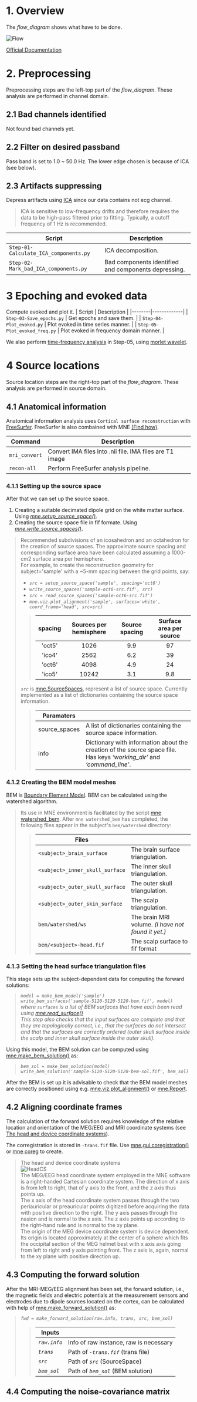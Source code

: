 <!-- filename: workflow.md -->

# 1. Overview

The _flow_diagram_ shows what have to be done.

![Flow](flow_diagram.svg "Flow")

[Official Documentation](https://mne.tools/stable/overview/cookbook.html#flow-diagram)

# 2. Preprocessing

Preprocessing steps are the left-top part of the _flow_diagram_.
These analysis are performed in channel domain.

## 2.1 Bad channels identified

Not found bad channels yet.

## 2.2 Filter on desired passband

Pass band is set to 1.0 ~ 50.0 Hz.
The lower edge chosen is because of ICA (see below).

## 2.3 Artifacts suppressing

Depress artifacts using [ICA](https://mne.tools/stable/generated/mne.preprocessing.ICA.html?highlight=ica#mne.preprocessing.ICA) since our data contains not ecg channel.
>ICA is sensitive to low-frequency drifts and therefore requires the data to be high-pass filtered prior to fitting. Typically, a cutoff frequency of 1 Hz is recommended.

| Script | Description |
|--------|-------------|
| `Step-01-Calculate_ICA_components.py` | ICA decomposition. |
| `Step-02-Mark_bad_ICA_components.py` | Bad components identified and components depressing.|

# 3 Epoching and evoked data

Compute evoked and plot it.
| Script | Description |
|--------|-------------|
| `Step-03-Save_epochs.py` | Get epochs and save them. |
| `Step-04-Plot_evoked.py` | Plot evoked in time series manner. |
| `Step-05-Plot_evoked_freq.py` | Plot evoked in frequency domain manner. |

We also perform [time-frequency analysis](https://mne.tools/stable/auto_examples/time_frequency/plot_time_frequency_simulated.html?highlight=wavelet) in Step-05, using [morlet wavelet](https://mne.tools/stable/generated/mne.time_frequency.tfr_morlet.html#mne.time_frequency.tfr_morlet).

# 4 Source locations

Source location steps are the right-top part of the _flow_diagram_.
These analysis are performed in source domain.

## 4.1 Anatomical information

Anatomical information analysis uses `Cortical surface reconstruction` with [FreeSurfer](https://surfer.nmr.mgh.harvard.edu/fswiki/RecommendedReconstruction).
FreeSurfer is also combained with MNE [(Find how)](https://mne.tools/stable/auto_tutorials/source-modeling/plot_background_freesurfer.html#tut-freesurfer).

| Command | Description |
|--------|-------------|
| `mri_convert` | Convert IMA files into .nii file. IMA files are T1 image  |
| `recon-all` | Perform FreeSurfer analysis pipeline. |

### 4.1.1 Setting up the source space

After that we can set up the source space.

1. Creating a suitable decimated dipole grid on the white matter surface.
Using [_mne.setup_source_space()_](https://mne.tools/stable/generated/mne.setup_source_space.html#mne.setup_source_space).
2. Creating the source space file in fif formate. Using [_mne.write_source_spaces()_](https://mne.tools/stable/generated/mne.write_source_spaces.html#mne.write_source_spaces).

>Recommended subdivisions of an icosahedron and an octahedron for the creation of source spaces. The approximate source spacing and corresponding surface area have been calculated assuming a 1000-cm2 surface area per hemisphere.  
For example, to create the reconstruction geometry for subject='sample' with a ~5-mm spacing between the grid points, say:  
>
> * _`src = setup_source_space('sample', spacing='oct6')`_  
> * _`write_source_spaces('sample-oct6-src.fif', src)`_  
> * _`src = read_source_spaces('sample-oct6-src.fif')`_  
> * _`mne.viz.plot_alignment('sample', surfaces='white', coord_frame='head', src=src)`_
>
>>|spacing|Sources per hemisphere|Source spacing|Surface area per source|
>>|:-----:|:--------------------:|:------------:|:---------------------:|
>>|'oct5'|1026|9.9|97|
>>|'ico4'|2562|6.2|39|
>>|'oct6'|4098|4.9|24|
>>|'ico5'|10242|3.1|9.8|
>_`src`_ is [mne.SourceSpaces](https://mne.tools/stable/generated/mne.SourceSpaces.html#mne.SourceSpaces), represent a list of source space.
Currently implemented as a list of dictionaries containing the source space information.
>>| Paramaters |  |
>>|--------|--------|  
>>| source_spaces | A list of dictionaries containing the source space information. |  
>>| info | Dictionary with information about the creation of the source space file. Has keys _‘working_dir’_ and _‘command_line’_.|

### 4.1.2 Creating the BEM model meshes

BEM is [Boundary Element Model](https://mne.tools/stable/overview/implementation.html#bem-model).
BEM can be calculated using the watershed algorithm.
> Its use in MNE environment is facilitated by the script [mne watershed_bem](https://mne.tools/stable/generated/commands.html#gen-mne-watershed-bem).
After `mne watershed_bem` has completed, the following files appear in the subject's `bem/watershed` directory:  
>>| Files |     |
>>|-------|-----|
>>| `<subject>_brain_surface` | The brain surface triangulation. |
>>| `<subject>_inner_skull_surface` | The inner skull triangulation. |
>>| `<subject>_outer_skull_surface` | The outer skull triangulation. |
>>| `<subject>_outer_skin_surface` | The scalp triangulation. |
>>| `bem/watershed/ws` | The brain MRI volume. _(I have not found it yet.)_ |
>>| `bem/<subject>-head.fif` | The scalp surface to fif format |

### 4.1.3 Setting the head surface triangulation files

This stage sets up the subject-dependent data for computing the forward solutions:

> _`model = make_bem_model('sample')`_  
> _`write_bem_surfaces('sample-5120-5120-5120-bem.fif', model)`_  
> _where `surfaces` is a list of BEM surfaces that have each been read using [mne.read_surface()](https://mne.tools/stable/generated/mne.read_surface.html#mne.read_surface)_  
> _This step also checks that the input surfaces are complete and that they are topologically correct, i.e., that the surfaces do not intersect and that the surfaces are correctly ordered (outer skull surface inside the scalp and inner skull surface inside the outer skull)._

Using this model, the BEM solution can be computed using [mne.make_bem_solution()](https://mne.tools/stable/generated/mne.make_bem_solution.html#mne.make_bem_solution) as:

> _`bem_sol = make_bem_solution(model)`_  
> _`write_bem_solution('sample-5120-5120-5120-bem-sol.fif', bem_sol)`_  

After the BEM is set up it is advisable to check that the BEM model meshes are correctly positioned using e.g. [mne.viz.plot_alignment()](https://mne.tools/stable/generated/mne.viz.plot_alignment.html#mne.viz.plot_alignment) or [mne.Report](https://mne.tools/stable/generated/mne.Report.html#mne.Report).

## 4.2 Aligning coordinate frames

The calculation of the forward solution requires knowledge of the relative location and orientation of the MEG/EEG and MRI coordinate systems (see [The head and device coordinate systems](https://mne.tools/stable/overview/implementation.html#head-device-coords)).

The corregistration is stored in `-trans.fif` file.
Use [mne.gui.coregistration()](https://mne.tools/stable/generated/mne.gui.coregistration.html#mne.gui.coregistration) or [mne coreg](https://mne.tools/stable/generated/commands.html#gen-mne-coreg) to create.

> The head and device coordinate systems  
![HeadCS](HeadCS.png "HeadCS")  
The MEG/EEG head coordinate system employed in the MNE software is a right-handed Cartesian coordinate system. The direction of x axis is from left to right, that of y axis to the front, and the z axis thus points up.  
The x axis of the head coordinate system passes through the two periauricular or preauricular points digitized before acquiring the data with positive direction to the right. The y axis passes through the nasion and is normal to the x axis. The z axis points up according to the right-hand rule and is normal to the xy plane.  
The origin of the MEG device coordinate system is device dependent. Its origin is located approximately at the center of a sphere which fits the occipital section of the MEG helmet best with x axis axis going from left to right and y axis pointing front. The z axis is, again, normal to the xy plane with positive direction up.

## 4.3 Computing the forward solution

After the MRI-MEG/EEG alignment has been set, the forward solution, i.e., the magnetic fields and electric potentials at the measurement sensors and electrodes due to dipole sources located on the cortex, can be calculated with help of [mne.make_forward_solution()](https://mne.tools/stable/generated/mne.make_forward_solution.html#mne.make_forward_solution) as:

> _`fwd = make_forward_solution(raw.info, trans, src, bem_sol)`_  
>> | Inputs |    |
>> |--------|----|
>> |_`raw.info`_| Info of raw instance, raw is necessary |
>> |_`trans`_| Path of _`-trans.fif`_ (trans file)|
>> |_`src`_  | Path of _`src`_ (SourceSpace)|
>> |_`bem_sol`_| Path of _`bem_sol`_ (BEM solution)|

## 4.4 Computing the noise-covariance matrix
